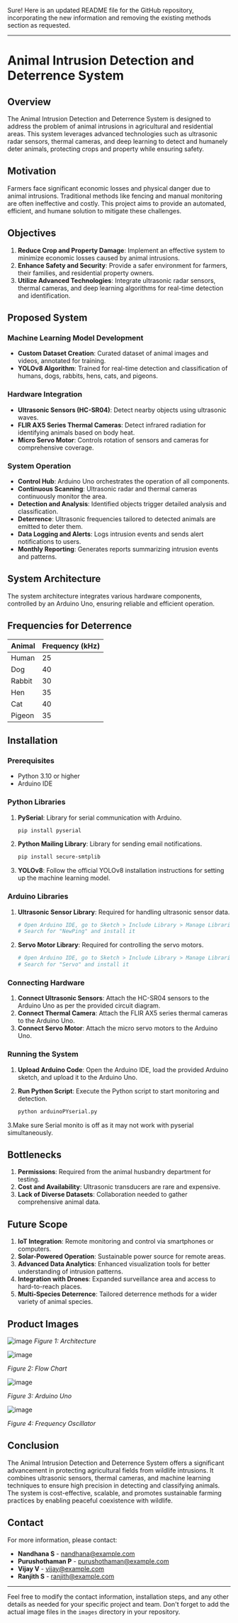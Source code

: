 Sure! Here is an updated README file for the GitHub repository, incorporating the new information and removing the existing methods section as requested.

---

# Animal Intrusion Detection and Deterrence System

## Overview

The Animal Intrusion Detection and Deterrence System is designed to address the problem of animal intrusions in agricultural and residential areas. This system leverages advanced technologies such as ultrasonic radar sensors, thermal cameras, and deep learning to detect and humanely deter animals, protecting crops and property while ensuring safety.

## Motivation

Farmers face significant economic losses and physical danger due to animal intrusions. Traditional methods like fencing and manual monitoring are often ineffective and costly. This project aims to provide an automated, efficient, and humane solution to mitigate these challenges.

## Objectives

1. **Reduce Crop and Property Damage**: Implement an effective system to minimize economic losses caused by animal intrusions.
2. **Enhance Safety and Security**: Provide a safer environment for farmers, their families, and residential property owners.
3. **Utilize Advanced Technologies**: Integrate ultrasonic radar sensors, thermal cameras, and deep learning algorithms for real-time detection and identification.

## Proposed System

### Machine Learning Model Development
- **Custom Dataset Creation**: Curated dataset of animal images and videos, annotated for training.
- **YOLOv8 Algorithm**: Trained for real-time detection and classification of humans, dogs, rabbits, hens, cats, and pigeons.

### Hardware Integration
- **Ultrasonic Sensors (HC-SR04)**: Detect nearby objects using ultrasonic waves.
- **FLIR AX5 Series Thermal Cameras**: Detect infrared radiation for identifying animals based on body heat.
- **Micro Servo Motor**: Controls rotation of sensors and cameras for comprehensive coverage.

### System Operation
- **Control Hub**: Arduino Uno orchestrates the operation of all components.
- **Continuous Scanning**: Ultrasonic radar and thermal cameras continuously monitor the area.
- **Detection and Analysis**: Identified objects trigger detailed analysis and classification.
- **Deterrence**: Ultrasonic frequencies tailored to detected animals are emitted to deter them.
- **Data Logging and Alerts**: Logs intrusion events and sends alert notifications to users.
- **Monthly Reporting**: Generates reports summarizing intrusion events and patterns.

## System Architecture

The system architecture integrates various hardware components, controlled by an Arduino Uno, ensuring reliable and efficient operation.

## Frequencies for Deterrence

| Animal    | Frequency (kHz) |
|-----------|------------------|
| Human     | 25               |
| Dog       | 40               |
| Rabbit    | 30               |
| Hen       | 35               |
| Cat       | 40               |
| Pigeon    | 35               |

## Installation

### Prerequisites

- Python 3.10 or higher
- Arduino IDE

### Python Libraries

1. **PySerial**: Library for serial communication with Arduino.

    ```bash
    pip install pyserial
    ```

2. **Python Mailing Library**: Library for sending email notifications.

    ```bash
    pip install secure-smtplib
    ```

3. **YOLOv8**: Follow the official YOLOv8 installation instructions for setting up the machine learning model.

### Arduino Libraries

1. **Ultrasonic Sensor Library**: Required for handling ultrasonic sensor data.

    ```bash
    # Open Arduino IDE, go to Sketch > Include Library > Manage Libraries
    # Search for "NewPing" and install it
    ```

2. **Servo Motor Library**: Required for controlling the servo motors.

    ```bash
    # Open Arduino IDE, go to Sketch > Include Library > Manage Libraries
    # Search for "Servo" and install it
    ```

### Connecting Hardware

1. **Connect Ultrasonic Sensors**: Attach the HC-SR04 sensors to the Arduino Uno as per the provided circuit diagram.
2. **Connect Thermal Camera**: Attach the FLIR AX5 series thermal cameras to the Arduino Uno.
3. **Connect Servo Motor**: Attach the micro servo motors to the Arduino Uno.

### Running the System

1. **Upload Arduino Code**: Open the Arduino IDE, load the provided Arduino sketch, and upload it to the Arduino Uno.
2. **Run Python Script**: Execute the Python script to start monitoring and detection.

    ```bash
    python arduinoPYserial.py
    ```
3.Make sure Serial monito is off as it may not work with pyserial simultaneously.

## Bottlenecks

1. **Permissions**: Required from the animal husbandry department for testing.
2. **Cost and Availability**: Ultrasonic transducers are rare and expensive.
3. **Lack of Diverse Datasets**: Collaboration needed to gather comprehensive animal data.

## Future Scope

1. **IoT Integration**: Remote monitoring and control via smartphones or computers.
2. **Solar-Powered Operation**: Sustainable power source for remote areas.
3. **Advanced Data Analytics**: Enhanced visualization tools for better understanding of intrusion patterns.
4. **Integration with Drones**: Expanded surveillance area and access to hard-to-reach places.
5. **Multi-Species Deterrence**: Tailored deterrence methods for a wider variety of animal species.

## Product Images


![image](https://github.com/Brucely17/Agri-Animal-IntrusionDetection-Deternece/assets/111076441/6ed99113-078b-47e8-a2c6-566718725a00)
*Figure 1: Architecture*



![image](https://github.com/Brucely17/Agri-Animal-IntrusionDetection-Deternece/assets/111076441/4b35845b-a8a9-4439-b8ba-f6e09c03d7d5)

*Figure 2: Flow Chart*


![image](https://github.com/Brucely17/Agri-Animal-IntrusionDetection-Deternece/assets/111076441/866a97ca-9a86-462b-800d-e18d53bc5641)

*Figure 3: Arduino Uno*

![image](https://github.com/Brucely17/Agri-Animal-IntrusionDetection-Deternece/assets/111076441/e2bf609d-6adc-4694-8d7c-220955a35f79)

*Figure 4: Frequency Oscillator*

## Conclusion

The Animal Intrusion Detection and Deterrence System offers a significant advancement in protecting agricultural fields from wildlife intrusions. It combines ultrasonic sensors, thermal cameras, and machine learning techniques to ensure high precision in detecting and classifying animals. The system is cost-effective, scalable, and promotes sustainable farming practices by enabling peaceful coexistence with wildlife.

## Contact

For more information, please contact:

- **Nandhana S** - nandhana@example.com
- **Purushothaman P** - purushothaman@example.com
- **Vijay V** - vijay@example.com
- **Ranjith S** - ranjith@example.com

---

Feel free to modify the contact information, installation steps, and any other details as needed for your specific project and team. Don't forget to add the actual image files in the `images` directory in your repository.
